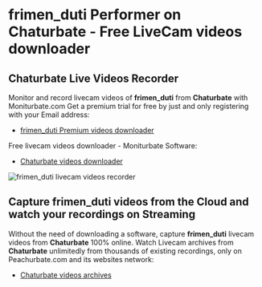 # frimen_duti Performer on Chaturbate - Free LiveCam videos downloader

## Chaturbate Live Videos Recorder

Monitor and record livecam videos of **frimen_duti** from **Chaturbate** with Moniturbate.com
Get a premium trial for free by just and only registering with your Email address:
* [frimen_duti Premium videos downloader](https://moniturbate.com/request-demo-licence-key.html)

Free livecam videos downloader - Moniturbate Software:
* [Chaturbate videos downloader](https://moniturbate.com/moniturbate-download-software.html)

![frimen_duti livecam videos recorder](https://peachurnet.com/templates/moniturbate-software.png)


## Capture frimen_duti videos from the Cloud and watch your recordings on Streaming

Without the need of downloading a software, capture **frimen_duti** livecam videos from **Chaturbate** 100% online.
Watch Livecam archives from **Chaturbate** unlimitedly from thousands of existing recordings, only on Peachurbate.com and its websites network:
* [Chaturbate videos archives](https://peachurnet.com/)